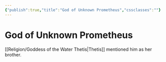 ```yaml
---
{"publish":true,"title":"God of Unknown Prometheus","cssclasses":""}
---
```




# God of Unknown Prometheus

[[Religion/Goddess of the Water Thetis\|Thetis]] mentioned him as her brother. 